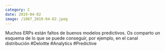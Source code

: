 ```yaml
--- 
category: C 
date: 2019-04-02 
image: /1087_2019-04-02.jpeg 
--- 
```


Muchos ERPs están faltos de buenos modelos predictivos. Os comparto un esquema de lo que se puede conseguir, por ejemplo, en el canal distribución #Deloitte #Analytics #Predictive